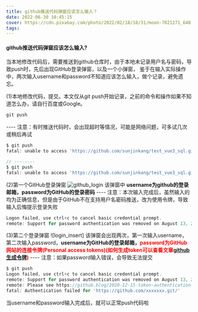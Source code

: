 ```yaml
---
title: github推送代码弹窗应该怎么输入？
date: 2022-06-30 10:45:15
cover: https://cdn.pixabay.com/photo/2022/02/18/18/31/moon-7021271_640.jpg
tags:
---
```


#### github推送代码弹窗应该怎么输入?

当本地修改代码后，需要推送到github仓库时，由于本地未记录用户名与密码，导致push时，先后出现GitHub登录弹窗，以及一个小弹窗，
鉴于在输入实际操作中，两次输入username和password不知道应该怎么输入，做个记录，避免遗忘。

(1)本地修改代码，提交。本文仅从git push开始记录，之前的命令和操作如果不知道怎么办，请自行百度或Google。

<!-- more -->

```javascript
git push
```
---- 注意：有时推送代码时，会出现超时等情况，可能是网络问题，可多试几次或稍后再试
```javascript
$ git push
fatal: unable to access 'https://github.com/sunjinkang/test_vue3_sql.git/': Failed to connect to github.com port 443: Timed out

// --------
$ git push
fatal: unable to access 'https://github.com/sunjinkang/test_vue3_sql.git/': OpenSSL SSL_read: Connection was aborted, errno 10053
```
(2)第一个GitHub登录弹窗
![github_login]()
该弹窗中 **username为github的登录邮箱，password为GitHub的登录密码**
---- 注意：本次输入完成后，虽然输入的均为正确信息，但是由于GitHub不在支持用户名密码推送，改为使用令牌，导致输入后悔提示登录失败
```javascript
Logon failed, use ctrl+c to cancel basic credential prompt.
remote: Support for password authentication was removed on August 13, 2021. Please use a personal access token instead.
```
(3)第二个登录弹窗
![login_insert]
该弹窗会出现两次，第一次输入username，第二次输入password，**username为GitHub的登录邮箱，<font color="Red">password为GitHub网站的连接令牌(Personal access tokens)(如何生成token可以查看文章[github生成令牌](/2022/06/30/github生成令牌-Personal-access-tokens-操作步骤/))</font>**
---- 注意：如果password输入错误，会导致无法提交
```javascript
$ git push
Logon failed, use ctrl+c to cancel basic credential prompt.
remote: Support for password authentication was removed on August 13, 2021. Please use a personal access token instead.
remote: Please see https://github.blog/2020-12-15-token-authentication-requirements-for-git-operations/ for more information.
fatal: Authentication failed for 'https://github.com/xxxxxxx.git/'
```

当username和password输入完成后，就可以正常push代码啦